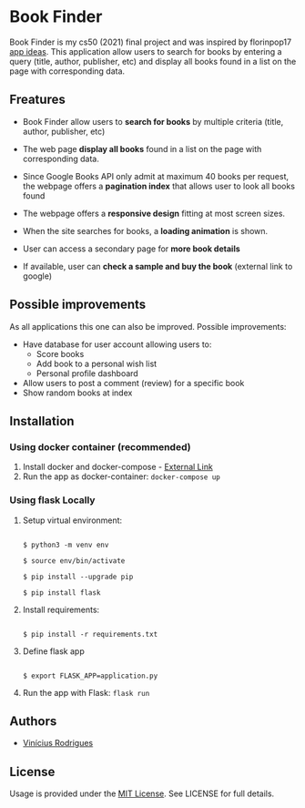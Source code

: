 
# Book Finder

  
Book Finder is my cs50 (2021) final project and was inspired by florinpop17 [app ideas](https://github.com/florinpop17/app-ideas). This application allow users to search for books by entering a query (title, author, publisher, etc) and display all books found in a list on the page with corresponding data.

## Freatures

- Book Finder allow users to **search for books** by multiple criteria (title, author, publisher, etc) 

- The web page **display all books** found in a list on the page with corresponding data. 

- Since Google Books API only admit at maximum 40 books per request, the webpage offers a **pagination index** that allows user to look all books found

- The webpage offers a **responsive design** fitting at most screen sizes. 

- When the site searches for books, a **loading animation** is shown.

- User can access a secondary page for **more book details**

- If available, user can **check a sample and buy the book** (external link to google)

 ## Possible improvements
As all applications this one can also be improved. Possible improvements:

 - Have database for user account allowing users to: 
	 - Score books
	 - Add book to a personal wish list
	 - Personal profile dashboard 
 - Allow users to post a comment (review) for a specific book
 - Show random books at index  

## Installation
### Using docker container (recommended)

 1. Install docker and docker-compose - [External Link](https://docs.docker.com/compose/install/)
 2.  Run the app as docker-container: ```docker-compose up```
 
### Using flask Locally

 1. Setup virtual environment:
	```

	$ python3 -m venv env

	$ source env/bin/activate

	$ pip install --upgrade pip

	$ pip install flask

	```
 2. Install requirements:
	```

	$ pip install -r requirements.txt

	```


 3. Define flask app
	```

	$ export FLASK_APP=application.py

	```

   4. Run the app with Flask: ```flask run```

## Authors

-  [Vinícius Rodrigues](https://www.linkedin.com/in/vinicius-rodrigues-silva-96007b192/)

  

## License

Usage is provided under the [MIT License](https://mit-license.org/). See LICENSE for full details.

